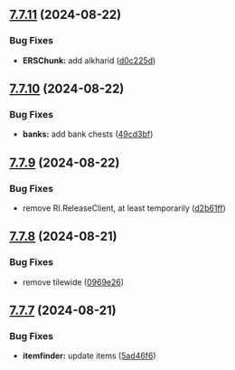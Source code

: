 ## [7.7.11](https://github.com/Torwent/SRL-T/compare/v7.7.10...v7.7.11) (2024-08-22)


### Bug Fixes

* **ERSChunk:** add alkharid ([d0c225d](https://github.com/Torwent/SRL-T/commit/d0c225d605b064a6c714adf1901d388698157e8f))



## [7.7.10](https://github.com/Torwent/SRL-T/compare/v7.7.9...v7.7.10) (2024-08-22)


### Bug Fixes

* **banks:** add bank chests ([49cd3bf](https://github.com/Torwent/SRL-T/commit/49cd3bff08e5e991b7b5362de21b94f782f11fd6))



## [7.7.9](https://github.com/Torwent/SRL-T/compare/v7.7.8...v7.7.9) (2024-08-22)


### Bug Fixes

* remove RI.ReleaseClient, at least temporarily ([d2b61ff](https://github.com/Torwent/SRL-T/commit/d2b61ff4018685926b072894ec7d20e2a5a1f806))



## [7.7.8](https://github.com/Torwent/SRL-T/compare/v7.7.7...v7.7.8) (2024-08-21)


### Bug Fixes

* remove tilewide ([0969e26](https://github.com/Torwent/SRL-T/commit/0969e2639433a53e4a0805b48963cf4797840a8e))



## [7.7.7](https://github.com/Torwent/SRL-T/compare/v7.7.6...v7.7.7) (2024-08-21)


### Bug Fixes

* **itemfinder:** update items ([5ad46f6](https://github.com/Torwent/SRL-T/commit/5ad46f668b964dfa80d1810b98fc5c61a8371d91))



